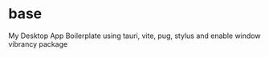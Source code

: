 # base
My Desktop App Boilerplate using tauri, vite, pug, stylus and enable window vibrancy package
